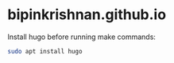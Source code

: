 # bipinkrishnan.github.io

Install hugo before running make commands:

```bash
sudo apt install hugo
```